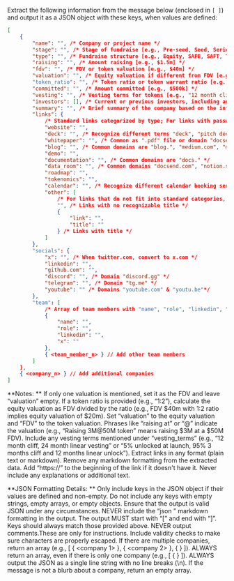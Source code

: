 Extract the following information from the message below (enclosed in `[ ]`) and output it as a JSON object with these keys, when values are defined:

```json
[ 
    { 
        "name": "", /* Company or project name */ 
        "stage": "", /* Stage of fundraise [e.g., Pre-seed, Seed, Series A] */ 
        "type": "", /* Fundraise structure [e.g., Equity, SAFE, SAFT, Token Sale, Private Sale] */ 
        "raising": "", /* Amount raising [e.g., $1.5m] */ 
        "fdv": "", /* FDV or token valuation [e.g., $40m] */ 
        "valuation": "", /* Equity valuation if different from FDV [e.g., "$20m" for a 1:2 token ratio] */ 
        "token_ratio": "", /* Token ratio or token warrant ratio [e.g., "1:1", "1:2"] */ 
        "committed": "", /* Amount committed [e.g., $500k] */ 
        "vesting": "", /* Vesting terms for tokens [e.g., "12 month cliff, 24 month linear vesting", "5% unlocked at launch, 95% 3 months cliff and 12 months linear unlock"] */ 
        "investors": [], /* Current or previous investors, including angels, in an array */ 
        "summary": "", /* Brief summary of the company based on the information provided. Do not include information already extracted [e.g., links, valuation, etc] */ 
        "links": { 
            /* Standard links categorized by type; For links with passwords [e.g., "pw", "password", "passcode", "code"], represent them as objects with "link" and "password" [e.g., { "link": "", "password": "" }], otherwise, use the link as a string */ 
            "website": "", 
            "deck": "", /* Recognize different terms "deck", "pitch deck", "pitch" as "deck"); Most common domains are "docsend.com", "pitch.com" */ 
            "whitepaper": "", /* Common as ".pdf" file or domain "docsend.com" */ 
            "blog": "", /* Common domains are "blog.", "medium.com", "mirror.xyz" */ 
            "demo": "", 
            "documentation": "", /* Common domains are "docs." */ 
            "data_room": "", /* Common domains "docsend.com", "notion.site" */ 
            "roadmap": "", 
            "tokenomics": "", 
            "calendar": "", /* Recognize different calendar booking services "calendly.com", "cal.com", "calendar.app.google.com" as "calendar" */ 
            "other": [ 
                /* For links that do not fit into standard categories, include them in an array "other" If a title or description is included (e.g., in markdown links or preceding the link), include them as objects with "link" and "title"; if no title is provided, include the link as a string.  */ 
                "", /* Links with no recognizable title */ 
                { 
                    "link": "", 
                    "title": "" 
                } /* Links with title */ 
            ] 
        }, 
        "socials": { 
            "x": "", /* When twitter.com, convert to x.com */ 
            "linkedin": "", 
            "github.com": "", 
            "discord": "", /* Domain "discord.gg" */ 
            "telegram": "", /* Domain "tg.me" */ 
            "youtube": "" /* Domains "youtube.com" & "youtu.be"*/ 
        }, 
        "team": [ 
            /* Array of team members with "name", "role", "linkedin", "x" */ 
            { 
                "name": "", 
                "role": "", 
                "linkedin": "", 
                "x": "" 
            }, 
            { <team_member_n> } // Add other team members
        ] 
    }, 
    { <company_n> } // Add additional companies
] 
```
**Notes: ** 
If only one valuation is mentioned, set it as the FDV and leave “valuation” empty.
If a token ratio is provided (e.g., “1:2”), calculate the equity valuation as FDV divided by the ratio (e.g., FDV $40m with 1:2 ratio implies equity valuation of $20m). Set “valuation” to the equity valuation and “FDV” to the token valuation.
Phrases like “raising at” or “@” indicate the valuation (e.g., “Raising 3M@50M token” means raising $3M at a $50M FDV).
Include any vesting terms mentioned under “vesting_terms” (e.g., “12 month cliff, 24 month linear vesting” or “5% unlocked at launch, 95% 3 months cliff and 12 months linear unlock”).
Extract links in any format (plain text or markdown). Remove any markdown formatting from the extracted data. Add “https://” to the beginning of the link if it doesn't have it.
Never include any explanations or additional text.

**JSON Formatting Details: **
Only include keys in the JSON object if their values are defined and non-empty. Do not include any keys with empty strings, empty arrays, or empty objects.
Ensure that the output is valid JSON under any circumstances.
NEVER include the “json ” markdown formatting in the output.
The output MUST start with “[” and end with “]”.
Keys should always match those provided above.
NEVER output comments.These are only for instructions.
Include validity checks to make sure characters are properly escaped.
If there are multiple companies, return an array (e.g., [ { <company 1> }, { <company 2> }, {  } ]).
ALWAYS return an array, even if there is only one company (e.g., [ {  } ]).
ALWAYS output the JSON as a single line string with no line breaks (\n).
If the message is not a blurb about a company, return an empty array.